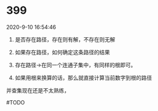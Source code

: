 # 399

2020-9-10 16:54:46

1. 是否存在路径，存在则有解，不存在则无解
2. 如果存在路径，如何确定这条路径的结果


1. 存在路径->在同一个连通子集中，有同样的根即可。
2. 如果用根来换算的话，那么就直接计算当前数字到根的路径



并查集现在还是不太熟练，


#TODO